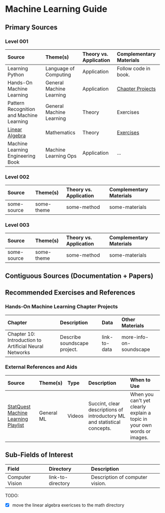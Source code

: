 # Machine Learning Guide

## Primary Sources
### Level 001

| Source | Theme(s) | Theory vs. Application | Complementary Materials |
|:---|:---|:---|:---|
| Learning Python | Language of Computing | Application | Follow code in book. |
| Hands-On Machine Learning | General Machine Learning | Application | [Chapter Projects](#hands-on-machine-learning-chapter-projects)|
| Pattern Recognition and Machine Learning | General Machine Learning| Theory| Exercises |
| [Linear Algebra](https://www.youtube.com/watch?v=HAoL5fPmgrw&list=PLNr8B4XHL5kGDHOrU4IeI6QNuZHur4F86) | Mathematics | Theory | [Exercises](../../mathematics/README.md#linear-algebra-david-c-lay-5th-edition-exercises) |
| Machine Learning Engineering Book | Machine Learning Ops | Application | ... |


### Level 002 
| Source | Theme(s) | Theory vs. Application | Complementary Materials |
|:---|:---|:---|:---|
| some-source | some-theme | some-method | some-materials |

### Level 003 
| Source | Theme(s) | Theory vs. Application | Complementary Materials |
|:---|:---|:---|:---|
| some-source | some-theme | some-method | some-materials |

## Contiguous Sources (Documentation + Papers)

## Recommended Exercises and References 

### Hands-On Machine Learning Chapter Projects
| Chapter | Description | Data | Other Materials |
|:---|:---|:---|:---|
| Chapter 10: Introduction to Artificial Neural Networks | Describe soundscape project. | link-to-data | more-info-on-soundscape |

### External References and Aids
| Source | Theme(s) | Type | Description | When to Use
|:---|:---|:---|:---|:---|
| [StatQuest Machine Learning Playlist](https://www.youtube.com/playlist?list=PLblh5JKOoLUICTaGLRoHQDuF_7q2GfuJF) | General ML | Videos | Succint, clear descriptions of introductory ML and statistical concepts. | When you can't yet clearly explain a topic in your own words or images.|

## Sub-Fields of Interest
| Field | Directory | Description | 
|:---|:---|:---|
| Computer Vision | link-to-directory | Description of computer vision. |

TODO:
- [X] move the linear algebra exericses to the math directory